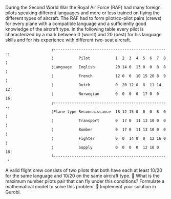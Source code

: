 During the Second World War the Royal Air Force (RAF) had many foreign pilots speaking different languages
and more or less trained on flying the different types of aircraft. The RAF had to form pilot/co-pilot
pairs (crews) for every plane with a compatible language and a sufficiently good knowledge of the aircraft
type. In the following table every pilot is characterized by a mark between 0 (worst) and 20 (best) for his
language skills and for his experience with different two-seat aircraft.


                        ┌--------------------------------------------------┐
                        ¦           Pilot           1  2  3  4  5  6  7  8 ¦
                        ¦Language   English         20 14 0  13 0  0  8  8 ¦
                        ¦           French          12 0  0  10 15 20 8  9 ¦
                        ¦           Dutch           0  20 12 0  8  11 14 12¦
                        ¦           Norwegian       0  0  0  0  17 0  0  16¦
                        ┌--------------------------------------------------┐
                        ¦Plane type Reconnaissance  18 12 15 0  0  0  8  0 ¦
                        ¦           Transport       0  17 0  11 13 10 0  0 ¦
                        ¦           Bomber          0  17 0  11 13 10 0  0 ¦
                        ¦           Fighter         0  0  14 0  0  12 16 0 ¦
                        ¦           Supply          0  0  0  0  12 18 0  18¦
                        └--------------------------------------------------┘
            
A valid flight crew consists of two pilots that both have each at least 10/20 for the same language and
10/20 on the same aircraft type.
 What is the maximum number pilots pair that can fly under this conditions? Formulate a mathematical
model to solve this problem.
 Implement your solution in Gurobi.
